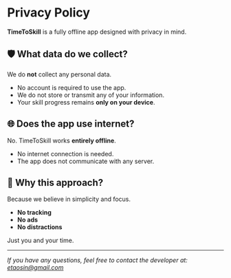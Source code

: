 # Privacy Policy

**TimeToSkill** is a fully offline app designed with privacy in mind.

## 🛡️ What data do we collect?

We do **not** collect any personal data.

- No account is required to use the app.
- We do not store or transmit any of your information.
- Your skill progress remains **only on your device**.

## 🌐 Does the app use internet?

No. TimeToSkill works **entirely offline**.

- No internet connection is needed.
- The app does not communicate with any server.

## 🧭 Why this approach?

Because we believe in simplicity and focus.

- **No tracking**
- **No ads**
- **No distractions**

Just you and your time.

---

*If you have any questions, feel free to contact the developer at: etaosin@gmail.com*
